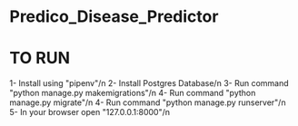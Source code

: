 # Predico_Disease_Predictor
# TO RUN
1- Install using "pipenv"/n
2- Install Postgres Database/n
3- Run command "python manage.py makemigrations"/n
4- Run command "python manage.py migrate"/n
4- Run command "python manage.py runserver"/n
5- In your browser open "127.0.0.1:8000"/n
